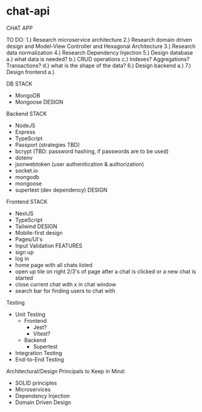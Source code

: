 # chat-api

CHAT APP

TO DO:
1.) Research microservice architecture
2.) Research domain driven design and Model-View Controller and Hexagonal Architecture
3.) Research data normalization
4.) Research Dependency Injection
5.) Design database
    a.) what data is needed?
    b.) CRUD operations
    c.) Indexes? Aggregations? Transactions?
    d.) what is the shape of the data?
6.) Design backend
    a.) 
7.) Design frontend
    a.)

DB
 STACK
 - MongoDB
 - Mongoose
 DESIGN

Backend
 STACK
 - NodeJS
 - Express
 - TypeScript
 - Passport (strategies TBD)
 - bcrypt (TBD: password hashing, if passwords are to be used)
 - dotenv
 - jsonwebtoken (user authenitication & authorization)
 - socket.io
 - mongodb
 - mongoose
 - supertest (dev dependency)
 DESIGN

Frontend
 STACK
 - NextJS
 - TypeScript
 - Tailwind
 DESIGN
 - Mobile-first design
 - Pages/UI's
 - Input Validation
 FEATURES
 - sign up
 - log in
 - home page with all chats listed
 - open up tile on right 2/3's of page after a chat is clicked or a new chat is started
 - close current chat with x in chat window
 - search bar for finding users to chat with


Testing
 - Unit Testing
   - Frontend
     - Jest?
     - Vitest?
   - Backend
     - Supertest
 - Integration Testing
 - End-to-End Testing

Architectural/Design Principals to Keep in Mind:
 - SOLID principles
 - Microservices
 - Dependency Injection
 - Domain Driven Design
